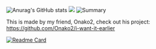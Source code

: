 ![Anurag's GitHub stats](https://github-readme-stats.vercel.app/api?username=valooost&show_icons=true&theme=dark&hide_border=true)  ![](https://github-readme-streak-stats.herokuapp.com/?user=valooost&theme=dark&hide_border=true) ![Summary](https://github-profile-summary-cards.vercel.app/api/cards/profile-details?username=valooost&show_icons=true&theme=dark&hide_border=true)

This is made by my friend, Onako2, check out his project:
https://github.com/Onako2/i-want-it-earlier

[![Readme Card](https://github-readme-stats.vercel.app/api/pin/?username=Onako2&repo=i-want-it-earlier&show_icons=true&theme=dark&hide_border=true)]([https://github.com/anuraghazra/github-readme-stats](https://github.com/Onako2/i-want-it-earlier))
